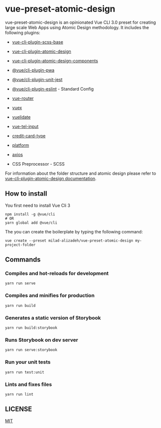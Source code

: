 # vue-preset-atomic-design

vue-preset-atomic-design is an opinionated Vue CLI 3.0 preset for creating large scale Web Apps using Atomic Design methodology. It includes the following plugins:

* [vue-cli-plugin-scss-base](https://github.com/milad-alizadeh/vue-cli-plugin-scss-base)
* [vue-cli-plugin-atomic-design](https://github.com/milad-alizadeh/vue-cli-plugin-atomic-design)
* [vue-cli-plugin-atomic-design-components](https://github.com/milad-alizadeh/vue-cli-plugin-atomic-design-components)
* [@vue/cli-plugin-pwa](https://github.com/vuejs/vue-cli/tree/dev/packages/%40vue/cli-plugin-pwa)
* [@vue/cli-plugin-unit-jest](https://github.com/vuejs/vue-cli/tree/dev/packages/%40vue/cli-plugin-unit-jest)
* [@vue/cli-plugin-eslint](https://github.com/vuejs/vue-cli/tree/dev/packages/%40vue/cli-plugin-eslint) - Standard Config
* [vue-router](https://github.com/vuejs/vue-router)
* [vuex](https://github.com/vuejs/vuex)
* [vuelidate](https://monterail.github.io/vuelidate/)
* [vue-tel-input](https://educationlink.github.io/vue-tel-input/)
* [credit-card-type](https://github.com/braintree/credit-card-type)
* [platform](https://github.com/bestiejs/platform.js/)
* [axios](https://github.com/axios/axios)

* CSS Preprocessor - SCSS

For information about the folder structure and atomic design please refer to [vue-cli-plugin-atomic-design documentation](https://github.com/milad-alizadeh/vue-cli-plugin-atomic-design).

## How to install

You first need to install Vue Cli 3

```
npm install -g @vue/cli
# OR
yarn global add @vue/cli
```

The you can create the boilerplate by typing the following command:

```
vue create --preset milad-alizadeh/vue-preset-atomic-design my-project-folder

```

## Commands

### Compiles and hot-reloads for development
```
yarn run serve
```

### Compiles and minifies for production
```
yarn run build
```

### Generates a static version of Storybook
```
yarn run build:storybook
```

### Runs Storybook on dev server
```
yarn run serve:storybook
```

### Run your unit tests
```
yarn run test:unit
```

### Lints and fixes files
```
yarn run lint
```


## LICENSE
[MIT](https://raw.githubusercontent.com/milad-alizadeh/vue-preset-atomic-design/master/LICENSE)
